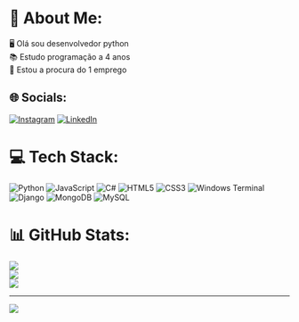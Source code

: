 # 💫 About Me:
🖥️ Olá sou desenvolvedor python <br>📚 Estudo programação a 4 anos<br>🔎 Estou a procura do 1 emprego


## 🌐 Socials:
 [![Instagram](https://img.shields.io/badge/Instagram-%23E4405F.svg?logo=Instagram&logoColor=white)](https://instagram.com/amorimkkj) [![LinkedIn](https://img.shields.io/badge/LinkedIn-%230077B5.svg?logo=linkedin&logoColor=white)](https://linkedin.com/in/https://www.linkedin.com/in/bruno-amorim-oliveira-9321692a4/) 

# 💻 Tech Stack:
![Python](https://img.shields.io/badge/python-3670A0?style=plastic&logo=python&logoColor=ffdd54) ![JavaScript](https://img.shields.io/badge/javascript-%23323330.svg?style=plastic&logo=javascript&logoColor=%23F7DF1E) ![C#](https://img.shields.io/badge/c%23-%23239120.svg?style=plastic&logo=c-sharp&logoColor=white) ![HTML5](https://img.shields.io/badge/html5-%23E34F26.svg?style=plastic&logo=html5&logoColor=white) ![CSS3](https://img.shields.io/badge/css3-%231572B6.svg?style=plastic&logo=css3&logoColor=white) ![Windows Terminal](https://img.shields.io/badge/Windows%20Terminal-%234D4D4D.svg?style=plastic&logo=windows-terminal&logoColor=white) ![Django](https://img.shields.io/badge/django-%23092E20.svg?style=plastic&logo=django&logoColor=white) ![MongoDB](https://img.shields.io/badge/MongoDB-%234ea94b.svg?style=plastic&logo=mongodb&logoColor=white) ![MySQL](https://img.shields.io/badge/mysql-%2300000f.svg?style=plastic&logo=mysql&logoColor=white)
# 📊 GitHub Stats:
![](https://github-readme-stats.vercel.app/api?username=BrunoDevAmorim&theme=midnight-purple&hide_border=false&include_all_commits=false&count_private=false)<br/>
![](https://github-readme-streak-stats.herokuapp.com/?user=BrunoDevAmorim&theme=midnight-purple&hide_border=false)<br/>
![](https://github-readme-stats.vercel.app/api/top-langs/?username=BrunoDevAmorim&theme=midnight-purple&hide_border=false&include_all_commits=false&count_private=false&layout=compact)

---
[![](https://visitcount.itsvg.in/api?id=BrunoDevAmorim&icon=0&color=0)](https://visitcount.itsvg.in)

<!-- Proudly created with GPRM ( https://gprm.itsvg.in ) -->
